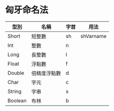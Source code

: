 # 匈牙命名法

| 型別 | 名稱 | 字首 | 用法 |
|---|---|---|---|
| Short | 短整數 | sh | shVarname |
| Int | 整數 | n |
| Long | 長整數 | l |
| Float | 浮點數 | f |
| Double | 倍精度浮點數 | d |
| Char | 字元 | c |
| String | 字串 | s |
| Boolean | 布林 | b |


